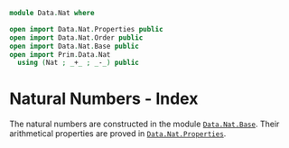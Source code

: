 ```agda
module Data.Nat where

open import Data.Nat.Properties public
open import Data.Nat.Order public
open import Data.Nat.Base public
open import Prim.Data.Nat
  using (Nat ; _+_ ; _-_) public
```

# Natural Numbers - Index

The natural numbers are constructed in the module
[`Data.Nat.Base`]. Their arithmetical properties are proved in
[`Data.Nat.Properties`].

[`Data.Nat.Base`]: Data.Nat.Base.html
[`Data.Nat.Properties`]: Data.Nat.Properties.html
